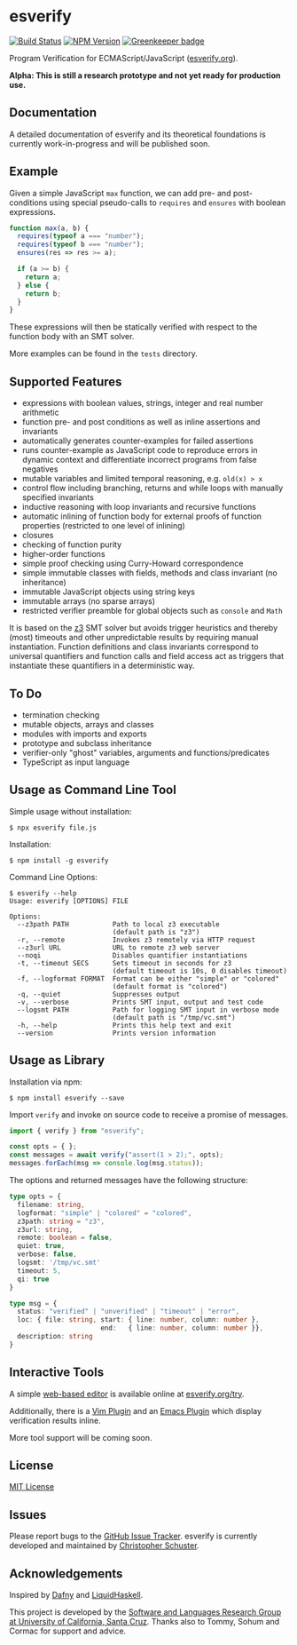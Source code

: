 # esverify

[![Build Status](https://travis-ci.org/levjj/esverify.svg?branch=master)](https://travis-ci.org/levjj/esverify)
[![NPM Version](https://img.shields.io/npm/v/esverify.svg)](https://www.npmjs.com/package/esverify)
[![Greenkeeper badge](https://badges.greenkeeper.io/levjj/esverify.svg)](https://greenkeeper.io/)

Program Verification for ECMAScript/JavaScript ([esverify.org](http://esverify.org/)).

**Alpha: This is still a research prototype and not yet ready for production use.**

## Documentation

A detailed documentation of esverify and its theoretical foundations is
currently work-in-progress and will be published soon.

## Example

Given a simple JavaScript `max` function, we can add pre- and post-conditions
using special pseudo-calls to `requires` and `ensures` with boolean expressions.

```js
function max(a, b) {
  requires(typeof a === "number");
  requires(typeof b === "number");
  ensures(res => res >= a);

  if (a >= b) {
    return a;
  } else {
    return b;
  }
}
```

These expressions will then be statically verified with respect to the function
body with an SMT solver.

More examples can be found in the `tests` directory.

## Supported Features

* expressions with boolean values, strings, integer and real number arithmetic
* function pre- and post conditions as well as inline assertions and invariants
* automatically generates counter-examples for failed assertions
* runs counter-example as JavaScript code to reproduce errors in dynamic context
  and differentiate incorrect programs from false negatives
* mutable variables and limited temporal reasoning, e.g. `old(x) > x`
* control flow including branching, returns and while loops with manually
  specified invariants
* inductive reasoning with loop invariants and recursive functions
* automatic inlining of function body for external proofs of function properties
  (restricted to one level of inlining)
* closures
* checking of function purity
* higher-order functions
* simple proof checking using Curry-Howard correspondence
* simple immutable classes with fields, methods and class invariant (no inheritance)
* immutable JavaScript objects using string keys
* immutable arrays (no sparse arrays)
* restricted verifier preamble for global objects such as `console` and `Math`

It is based on the [z3](https://github.com/Z3Prover/z3) SMT solver but avoids
trigger heuristics and thereby (most) timeouts and other unpredictable results by
requiring manual instantiation. Function definitions and class invariants correspond
to universal quantifiers and function calls and field access act as triggers that
instantiate these quantifiers in a deterministic way.

## To Do

* termination checking
* mutable objects, arrays and classes
* modules with imports and exports
* prototype and subclass inheritance
* verifier-only "ghost" variables, arguments and functions/predicates
* TypeScript as input language

## Usage as Command Line Tool

Simple usage without installation:

```
$ npx esverify file.js
```

Installation:

```
$ npm install -g esverify
```

Command Line Options:

```
$ esverify --help
Usage: esverify [OPTIONS] FILE

Options:
  --z3path PATH           Path to local z3 executable
                          (default path is "z3")
  -r, --remote            Invokes z3 remotely via HTTP request
  --z3url URL             URL to remote z3 web server
  --noqi                  Disables quantifier instantiations
  -t, --timeout SECS      Sets timeout in seconds for z3
                          (default timeout is 10s, 0 disables timeout)
  -f, --logformat FORMAT  Format can be either "simple" or "colored"
                          (default format is "colored")
  -q, --quiet             Suppresses output
  -v, --verbose           Prints SMT input, output and test code
  --logsmt PATH           Path for logging SMT input in verbose mode
                          (default path is "/tmp/vc.smt")
  -h, --help              Prints this help text and exit
  --version               Prints version information
```

## Usage as Library

Installation via npm:

```
$ npm install esverify --save
```

Import `verify` and invoke on source code to receive a promise of messages.

```js
import { verify } from "esverify";

const opts = { };
const messages = await verify("assert(1 > 2);", opts);
messages.forEach(msg => console.log(msg.status));
```

The options and returned messages have the following structure:

```ts
type opts = {
  filename: string,
  logformat: "simple" | "colored" = "colored",
  z3path: string = "z3",
  z3url: string,
  remote: boolean = false,
  quiet: true,
  verbose: false,
  logsmt: '/tmp/vc.smt'
  timeout: 5,
  qi: true
}

type msg = {
  status: "verified" | "unverified" | "timeout" | "error",
  loc: { file: string, start: { line: number, column: number },
                       end:   { line: number, column: number }},
  description: string
}
```

## Interactive Tools

A simple [web-based editor](https://github.com/levjj/esverify-editor)
is available online at [esverify.org/try](http://esverify.org/try).

Additionally, there is a [Vim Plugin](https://github.com/levjj/esverify-vim)
and an [Emacs Plugin](https://github.com/SohumB/flycheck-esverify)
which display verification results inline.

More tool support will be coming soon.

## License

[MIT License](https://github.com/levjj/esverify/blob/master/LICENSE)

## Issues

Please report bugs to the [GitHub Issue Tracker](https://github.com/levjj/esverify/issues). esverify is currently developed and maintained by [Christopher Schuster](https://livoris.net/).

## Acknowledgements

Inspired by [Dafny](https://github.com/Microsoft/dafny) and
[LiquidHaskell](https://github.com/ucsd-progsys/liquidhaskell).

This project is developed by the
[Software and Languages Research Group at University of California, Santa Cruz](http://slang.soe.ucsc.edu/).
Thanks also to Tommy, Sohum and Cormac for support and advice.
